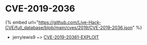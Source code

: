 # CVE-2019-2036
{% embed url="https://github.com/Live-Hack-CVE/full_database/blob/main/cves/2019/CVE-2019-2036.json" %}

* jerrylewis9 ~> [CVE-2019-20361-EXPLOIT](https://www.alice-snow.ru/2019/database/cve-2019-2036/cve-2019-20361-exploit-jerrylewis9)